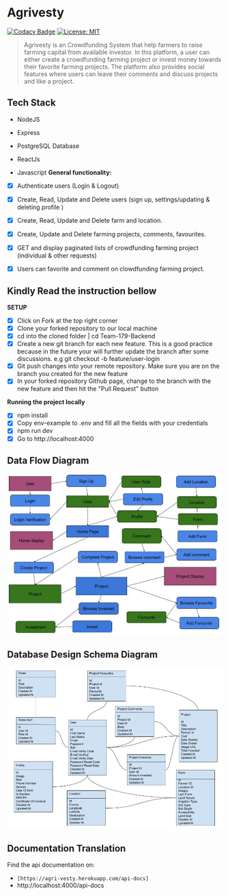 # Agrivesty

[![Codacy Badge](https://api.codacy.com/project/badge/Grade/2b6c54d9481f4dbb86b5cf0b5ec7cdcf)](https://app.codacy.com/gh/BuildForSDGCohort2/Team-179-Backend?utm_source=github.com&utm_medium=referral&utm_content=BuildForSDGCohort2/Team-179-Backend&utm_campaign=Badge_Grade_Settings) [![License: MIT](https://img.shields.io/badge/License-MIT-yellow.svg)](https://opensource.org/licenses/MIT)

> Agrivesty is an Crowdfunding System that help farmers to raise farming capital from available investor. In this platform, a user can either create a crowdfunding farming project or invest money towards their favorite farming projects. The platform also provides social features where users can leave their comments and discuss projects and like a project.

## Tech Stack

-   NodeJS

-   Express

-   PostgreSQL Database

-   ReactJs

-   Javascript
**General functionality:**

-   [x] Authenticate users (Login & Logout)

-   [x] Create, Read, Update and Delete users (sign up, settings/updating & deleting profile )

-   [x] Create, Read, Update and Delete farm and location.

-   [x] Create, Update and Delete farming projects, comments, favourites.

-   [x] GET and display paginated lists of crowdfunding farming project (individual & other requests)

-   [x] Users can favorite and comment on clowdfunding farming project.

## Kindly Read the instruction bellow
**SETUP**
-   [x] Click on Fork at the top right corner
-   [x] Clone your forked repository to our local machine
-   [x] cd into the cloned folder | cd Team-179-Backend
-   [x] Create a new git branch for each new feature. This is a good practice because in the future your will further update the branch after some discussions. e.g git checkout -b feature/user-login
-   [x] Git push changes into your remote repository. Make sure you are on the branch you created for the new feature
-   [x] In your forked repository Github page, change to the branch with the new feature and then hit the "Pull Request" button

**Running the project locally**
-   [x] npm install
-   [x] Copy env-example to .env and fill all the fields with your credentials
-   [x] npm run dev
-   [x] Go to http://localhost:4000

## Data Flow Diagram
![Screenshot](Information_Flow.jpg)

## Database Design Schema Diagram
![Screenshot](database_flow.jpg)

## Documentation Translation
Find the api documentation on: 
-   `[https://agri-vesty.herokuapp.com/api-docs]`
-   http://localhost:4000/api-docs

<br />
